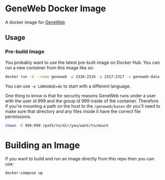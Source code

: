 # GeneWeb Docker Image
A docker image for [GeneWeb](https://github.com/geneweb/geneweb)

## Usage

### Pre-build Image
You probably want to use the latest pre-built image on Docker Hub. You can run a new container from this image like so:
```bash
docker run -d --name geneweb -p 2316:2316 -p 2317:2317 -v geneweb-data:/geneweb/bases callumgare/geneweb:latest
```

You can use `-e LANGUAGE=de` to start with a different language.

One thing to know is that for security reasons GeneWeb runs under a user with the user id 999 and the group id 999 inside of the container. Therefore if you're mounting a path on the host to the `/geneweb/bases` dir you'll need to make sure that directory and any files inside it have the correct file permissions.
```bash
chown -R 999:999 /path/to/dir/you/want/to/mount
```

# Building an Image
If you want to build and run an image directly from this repo then you can use:
```
docker-compose up
```
